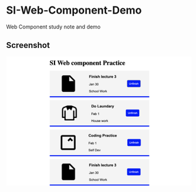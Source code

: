# SI-Web-Component-Demo
Web Component study note and demo

## Screenshot
<img src="ui.png" width="500">